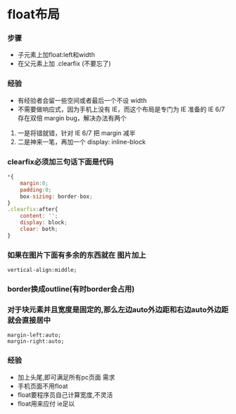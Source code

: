 # float布局
### 步骤
* 子元素上加float:left和width
* 在父元素上加 .clearfix (不要忘了)
### 经验
* 有经验者会留一些空间或者最后一个不设 width
* 不需要做响应式，因为手机上没有 IE，而这个布局是专门为 IE 准备的
IE 6/7 存在双倍 margin bug，解决办法有两个
1.  一是将错就错，针对 IE 6/7 把 margin 减半
2.  二是神来一笔，再加一个 display: inline-block

### clearfix必须加三句话下面是代码
```javascript
*{
    margin:0;
    padding:0;
    box-sizing: border-box;
}
.clearfix:after{
    content: '';
    display: block;
    clear: both;
}
```
### 如果在图片下面有多余的东西就在 图片加上
```
vertical-align:middle;
```

### border换成outline(有时border会占用)
### 对于块元素并且宽度是固定的,那么左边auto外边距和右边auto外边距就会直接居中
```
margin-left:auto;
margin-right:auto;
```
### 经验
* 加上头尾,即可满足所有pc页面 需求
* 手机页面不用float
* float要程序员自己计算宽度,不灵活
* float用来应付 ie足以